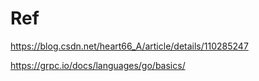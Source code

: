 # Ref
https://blog.csdn.net/heart66_A/article/details/110285247

https://grpc.io/docs/languages/go/basics/
